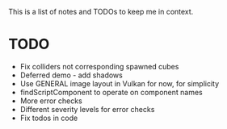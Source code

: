 This is a list of notes and TODOs to keep me in context.

# TODO

* Fix colliders not corresponding spawned cubes
* Deferred demo - add shadows
* Use GENERAL image layout in Vulkan for now, for simplicity
* findScriptComponent to operate on component names
* More error checks
* Different severity levels for error checks
* Fix todos in code
